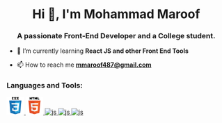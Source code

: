 <h1 align="center">Hi 👋, I'm Mohammad Maroof</h1>
<h3 align="center">A passionate Front-End Developer and a College student.</h3>

- 🌱 I’m currently learning **React JS and other Front End Tools**

- 📫 How to reach me **mmaroof487@gmail.com**

<p align="left">
</p>

<h3 align="left">Languages and Tools:</h3>
<p align="left"> <a href="https://www.w3schools.com/css/" target="_blank" rel="noreferrer"> <img src="https://raw.githubusercontent.com/devicons/devicon/master/icons/css3/css3-original-wordmark.svg" alt="css3" width="40" height="40"/> </a> <a href="https://www.w3.org/html/" target="_blank" rel="noreferrer"> <img src="https://raw.githubusercontent.com/devicons/devicon/master/icons/html5/html5-original-wordmark.svg" alt="html5" width="40" height="40"/> </a> <a href="https://www.w3schools.com/js/" target="_blank" rel="noreferrer">   <img src="https://www.freepnglogos.com/uploads/javascript-png/javascript-logo-transparent-logo-javascript-images-3.png" alt="js" width="60" height="35"/> </a> <a href=""https://tailwindcss.com/" target="_blank" rel="noreferrer"> <img src="https://www.google.com/url?sa=i&url=https%3A%2F%2Fgithub.com%2Ftailwindlabs&psig=AOvVaw317TPnCc9wSdxASAZq5mBQ&ust=1691418363074000&source=images&cd=vfe&opi=89978449&ved=0CBEQjRxqFwoTCICQrMieyIADFQAAAAAdAAAAABAR" alt="js" width="60" height="35"/> </a> <a href="https://getbootstrap.com/" target="_blank" rel="noreferrer"> <img src="https://www.google.com/url?sa=i&url=https%3A%2F%2Fwww.clipartmax.com%2Fmiddle%2Fm2i8m2A0b1K9N4A0_bootstrap-bootstrap-4-logo-png%2F&psig=AOvVaw1zgTOF30DoJe9ljcP6gbOY&ust=1691418627449000&source=images&cd=vfe&opi=89978449&ved=0CBEQjRxqFwoTCMiBqcWfyIADFQAAAAAdAAAAABAJ" alt="js" width="60" height="35"/> </a> </p>
